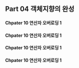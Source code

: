 Part 04 객체지향의 완성
---

#### Chpater 10 연산자 오버로딩 1

#### Chpater 10 연산자 오버로딩 1

#### Chpater 10 연산자 오버로딩 1

#### Chpater 10 연산자 오버로딩 1

